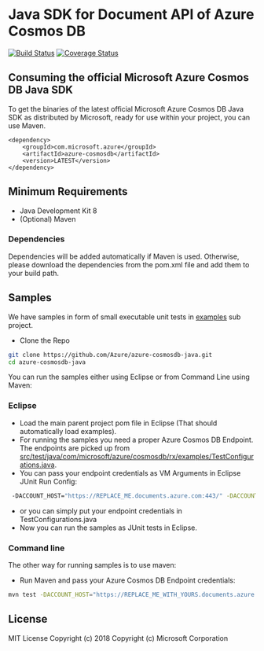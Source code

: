 # Java SDK for Document API of Azure Cosmos DB

[![Build Status](https://api.travis-ci.org/Azure/azure-cosmosdb-java.svg?branch=master)](https://travis-ci.org/Azure/azure-cosmosdb-java)
[![Coverage Status](https://img.shields.io/codecov/c/github/Azure/azure-cosmosdb-java.svg)](https://codecov.io/gh/Azure/azure-cosmosdb-java)

## Consuming the official Microsoft Azure Cosmos DB Java SDK

To get the binaries of the latest official Microsoft Azure Cosmos DB Java SDK as distributed by Microsoft, ready for use within your project, you can use Maven.

    <dependency>
    	<groupId>com.microsoft.azure</groupId>
    	<artifactId>azure-cosmosdb</artifactId>
    	<version>LATEST</version>
    </dependency>

## Minimum Requirements
* Java Development Kit 8
* (Optional) Maven

### Dependencies
Dependencies will be added automatically if Maven is used. Otherwise, please download the dependencies from the pom.xml file and add them to your build path. 

## Samples
We have samples in form of small executable unit tests in [examples](https://github.com/Azure/azure-cosmosdb-java/tree/master/examples/src/test/java/com/microsoft/azure/cosmosdb/rx/examples) sub project.

* Clone the Repo
```bash
git clone https://github.com/Azure/azure-cosmosdb-java.git
cd azure-cosmosdb-java
```

You can run the samples either using Eclipse or from Command Line using Maven:

### Eclipse

* Load the main parent project pom file in Eclipse (That should automatically load examples).
* For running the samples you need a proper Azure Cosmos DB Endpoint. The endpoints are picked up from [src/test/java/com/microsoft/azure/cosmosdb/rx/examples/TestConfigurations.java](https://github.com/Azure/azure-cosmosdb-java/blob/master/examples/src/test/java/com/microsoft/azure/cosmosdb/rx/examples/TestConfigurations.java). 
* You can pass your endpoint credentials as VM Arguments in Eclipse JUnit Run Config:
```bash
 -DACCOUNT_HOST="https://REPLACE_ME.documents.azure.com:443/" -DACCOUNT_KEY="REPLACE_ME"
 ```
* or you can simply put your endpoint credentials in TestConfigurations.java
* Now you can run the samples as JUnit tests in Eclipse.

### Command line

The other way for running samples is to use maven:

* Run Maven and pass your Azure Cosmos DB Endpoint credentials:
```bash
mvn test -DACCOUNT_HOST="https://REPLACE_ME_WITH_YOURS.documents.azure.com:443/" -DACCOUNT_KEY="REPLACE_ME_WITH_YOURS"
```

## License
MIT License
Copyright (c) 2018 Copyright (c) Microsoft Corporation
